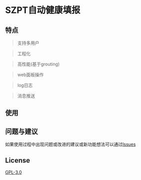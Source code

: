 # SZPT自动健康填报



## 特点

> 支持多用户

> 工程化

> 高性能(基于grouting)

> web面板操作

> log日志

> 消息推送



##	使用





## 问题与建议

如果使用过程中出现问题或改进的建议或新功能想法可以通过[Issues](https://github.com/Asuka999/szpt/issues)




<!--
##     加入开发

 👏欢迎大家参与开发

https://discord.gg/jMGbGcrmGP
*/

-->

## License

[GPL-3.0](https://opensource.org/licenses/GPL-3.0)


